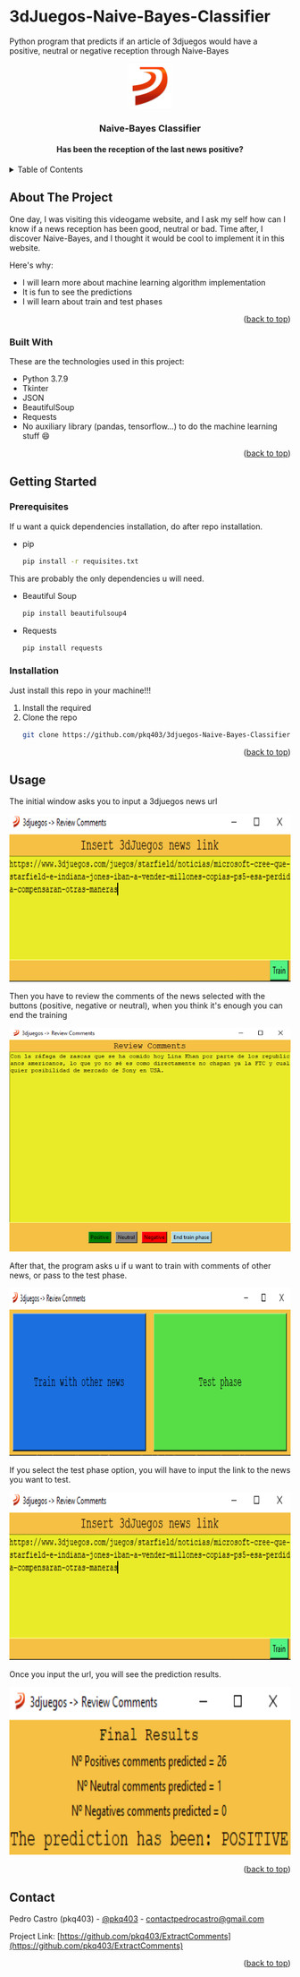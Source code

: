 # 3dJuegos-Naive-Bayes-Classifier
Python program that predicts if an article of 3djuegos would have a positive, neutral or negative reception through Naive-Bayes
<a name="readme-top"></a>
<br />
<div align="center">
  <a href="https://github.com/pkq403/3dJuegos-Naive-Bayes-Classifier">
    <img src="icons/3djuegos.png" alt="Logo" width="80" height="80">
  </a>
  <h3 align="center">Naive-Bayes Classifier </h3>
  <h4 align="center"> Has been the reception of the last news positive?</h4>
</div>



<!-- TABLE OF CONTENTS -->
<details>
  <summary>Table of Contents</summary>
  <ol>
    <li>
      <a href="#about-the-project">About The Project</a>
      <ul>
        <li><a href="#built-with">Built With</a></li>
      </ul>
    </li>
    <li>
      <a href="#getting-started">Getting Started</a>
      <ul>
        <li><a href="#prerequisites">Prerequisites</a></li>
        <li><a href="#installation">Installation</a></li>
      </ul>
    </li>
    <li><a href="#usage">Usage</a></li>
    <li><a href="#contact">Contact</a></li>
  </ol>
</details>



<!-- ABOUT THE PROJECT -->
## About The Project
One day, I was visiting this videogame website, and I ask my self how can I know if a news reception has been good, neutral or bad. Time after, I discover Naive-Bayes, and I thought it would be cool to implement it in this website.

Here's why:
* I will learn more about machine learning algorithm implementation
* It is fun to see the predictions
* I will learn about train and test phases

<p align="right">(<a href="#readme-top">back to top</a>)</p>



### Built With

These are the technologies used in this project:

* Python 3.7.9
* Tkinter
* JSON
* BeautifulSoup
* Requests
* No auxiliary library (pandas, tensorflow...) to do the machine learning stuff 😄
<p align="right">(<a href="#readme-top">back to top</a>)</p>


## Getting Started

### Prerequisites

If u want a quick dependencies installation, do after repo installation.
* pip
  ```sh
  pip install -r requisites.txt
  ```
This are probably the only dependencies u will need.
* Beautiful Soup
  ```sh
  pip install beautifulsoup4
  ```
* Requests
  ```sh
  pip install requests
  ```

### Installation

Just install this repo in your machine!!!

1. Install the required 
2. Clone the repo
   ```sh
   git clone https://github.com/pkq403/3djuegos-Naive-Bayes-Classifier.git
   ```

<p align="right">(<a href="#readme-top">back to top</a>)</p>



<!-- USAGE EXAMPLES -->
## Usage

The initial window asks you to input a 3djuegos news url 

<img src="readme-img/inputurltrain.PNG" width="600" height="300">

Then you have to review the comments of the news selected with the buttons (positive, negative or neutral), when you think it's enough you can end the training

<img src="readme-img/reviewcomments.PNG" width="600" height="400">

After that, the program asks u if u want to train with comments of other news, or pass to the test phase.

<img src="readme-img/select.PNG" width="600" height="300">

If you select the test phase option, you will have to input the link to the news you want to test.

<img src="readme-img/inputurltrain.PNG" width="600" height="300">

Once you input the url, you will see the prediction results.

<img src="readme-img/final.PNG" width="600" height="300">
<p align="right">(<a href="#readme-top">back to top</a>)</p>



<!-- CONTACT -->
## Contact

Pedro Castro (pkq403) - [@pkq403](https://twitter.com/pkq403) - contactpedrocastro@gmail.com

Project Link: [https://github.com/pkq403/ExtractComments](https://github.com/pkq403/ExtractComments)

<p align="right">(<a href="#readme-top">back to top</a>)</p>
